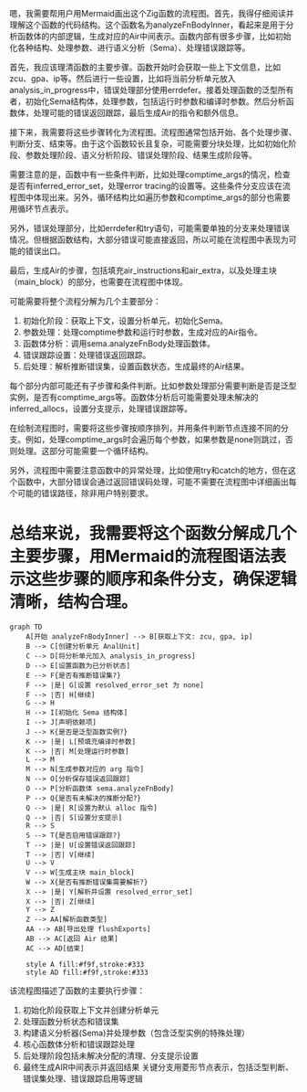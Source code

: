嗯，我需要帮用户用Mermaid画出这个Zig函数的流程图。首先，我得仔细阅读并理解这个函数的代码结构。这个函数名为analyzeFnBodyInner，看起来是用于分析函数体的内部逻辑，生成对应的Air中间表示。函数内部有很多步骤，比如初始化各种结构、处理参数、进行语义分析（Sema）、处理错误跟踪等。

首先，我应该理清函数的主要步骤。函数开始时会获取一些上下文信息，比如zcu、gpa、ip等。然后进行一些设置，比如将当前分析单元放入analysis_in_progress中，错误处理部分使用errdefer。接着处理函数的泛型所有者，初始化Sema结构体，处理参数，包括运行时参数和编译时参数。然后分析函数体，处理可能的错误返回跟踪，最后生成Air的指令和额外信息。

接下来，我需要将这些步骤转化为流程图。流程图通常包括开始、各个处理步骤、判断分支、结束等。由于这个函数较长且复杂，可能需要分块处理，比如初始化阶段、参数处理阶段、语义分析阶段、错误处理阶段、结果生成阶段等。

需要注意的是，函数中有一些条件判断，比如处理comptime_args的情况，检查是否有inferred_error_set，处理error tracing的设置等。这些条件分支应该在流程图中体现出来。另外，循环结构比如遍历参数和comptime_args的部分也需要用循环节点表示。

另外，错误处理部分，比如errdefer和try语句，可能需要单独的分支来处理错误情况。但根据函数结构，大部分错误可能直接返回，所以可能在流程图中表现为可能的错误出口。

最后，生成Air的步骤，包括填充air_instructions和air_extra，以及处理主块（main_block）的部分，也需要在流程图中体现。

可能需要将整个流程分解为几个主要部分：

1. 初始化阶段：获取上下文，设置分析单元，初始化Sema。
2. 参数处理：处理comptime参数和运行时参数，生成对应的Air指令。
3. 函数体分析：调用sema.analyzeFnBody处理函数体。
4. 错误跟踪设置：处理错误返回跟踪。
5. 后处理：解析推断错误集，设置函数状态，生成最终的Air结果。

每个部分内部可能还有子步骤和条件判断。比如参数处理部分需要判断是否是泛型实例，是否有comptime_args等。函数体分析后可能需要处理未解决的inferred_allocs，设置分支提示，处理错误跟踪等。

在绘制流程图时，需要将这些步骤按顺序排列，并用条件判断节点连接不同的分支。例如，处理comptime_args时会遍历每个参数，如果参数是none则跳过，否则处理。这部分可能需要一个循环结构。

另外，流程图中需要注意函数中的异常处理，比如使用try和catch的地方，但在这个函数中，大部分错误会通过返回错误码处理，可能不需要在流程图中详细画出每个可能的错误路径，除非用户特别要求。

总结来说，我需要将这个函数分解成几个主要步骤，用Mermaid的流程图语法表示这些步骤的顺序和条件分支，确保逻辑清晰，结构合理。
================================================
```mermaid
graph TD
    A[开始 analyzeFnBodyInner] --> B[获取上下文: zcu, gpa, ip]
    B --> C[创建分析单元 AnalUnit]
    C --> D[将分析单元加入 analysis_in_progress]
    D --> E[设置函数为已分析状态]
    E --> F{是否有推断错误集?}
    F --> |是| G[设置 resolved_error_set 为 none]
    F --> |否| H[继续]
    G --> H
    H --> I[初始化 Sema 结构体]
    I --> J[声明依赖项]
    J --> K{是否是泛型函数实例?}
    K --> |是| L[预填充编译时参数]
    K --> |否| M[处理运行时参数]
    L --> M
    M --> N[生成参数对应的 arg 指令]
    N --> O[分析保存错误返回跟踪]
    O --> P[分析函数体 sema.analyzeFnBody]
    P --> Q{是否有未解决的推断分配?}
    Q --> |是| R[设置为默认 alloc 指令]
    Q --> |否| S[设置分支提示]
    R --> S
    S --> T{是否启用错误跟踪?}
    T --> |是| U[设置错误返回跟踪]
    T --> |否| V[继续]
    U --> V
    V --> W[生成主块 main_block]
    W --> X{是否有推断错误集需要解析?}
    X --> |是| Y[解析并设置 resolved_error_set]
    X --> |否| Z[继续]
    Y --> Z
    Z --> AA[解析函数类型]
    AA --> AB[导出处理 flushExports]
    AB --> AC[返回 Air 结果]
    AC --> AD[结束]
    
    style A fill:#f9f,stroke:#333
    style AD fill:#f9f,stroke:#333
``` 

该流程图描述了函数的主要执行步骤：
1. 初始化阶段获取上下文并创建分析单元
2. 处理函数分析状态和错误集
3. 构建语义分析器(Sema)并处理参数（包含泛型实例的特殊处理）
4. 核心函数体分析和错误跟踪处理
5. 后处理阶段包括未解决分配的清理、分支提示设置
6. 最终生成AIR中间表示并返回结果
关键分支用菱形节点表示，包括泛型判断、错误集处理、错误跟踪启用等逻辑